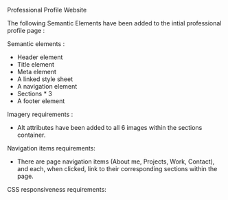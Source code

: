 Professional Profile Website 

The following Semantic Elements have been added to the intial professional profile page : 

Semantic elements  :
- Header element
- Title element
- Meta element
- A linked style sheet
- A navigation element
- Sections * 3
- A footer element 

Imagery requirements : 
- Alt attributes have been added to all 6 images within the sections container.

Navigation items requirements:
- There are page navigation items (About me, Projects, Work, Contact), and each, when clicked, link to their corresponding sections within the page.  

CSS responsiveness requirements:


